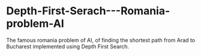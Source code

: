 # Depth-First-Serach---Romania-problem-AI
The famous romania problem of AI, of finding the shortest path from Arad to Bucharest implemented using Depth First Search.
